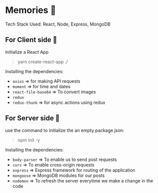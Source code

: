 # Memories :star2:

Tech Stack Used: React, Node, Express, MongoDB

## For Client side :bookmark_tabs:

Initialize a React App
> yarn create-react-app ./

Installing the dependencies:
- `axios` => for making API requests
- `moment` => for time and dates
- `react-file-base64` => To convert images
- `redux`
- `redux-thunk` => for async actions using redux

## For Server side :open_file_folder:

use the command to initialize the an empty package.json:
> npm init -y

Installing the dependencies:
- `body-parser` => To enable us to send post requests
- `cors` => To enable cross-origin requests
- `express` => Express framework for routing of the application
- `mongoose` => MongoDB modules for our posts
- `nodemon` => To refresh the server everytime we make a change in the code